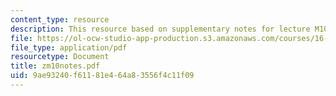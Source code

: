 ```yaml
---
content_type: resource
description: This resource based on supplementary notes for lecture M10.
file: https://ol-ocw-studio-app-production.s3.amazonaws.com/courses/16-01-unified-engineering-i-ii-iii-iv-fall-2005-spring-2006/9ae93240f61181e464a83556f4c11f09_zm10notes.pdf
file_type: application/pdf
resourcetype: Document
title: zm10notes.pdf
uid: 9ae93240-f611-81e4-64a8-3556f4c11f09
---
```

